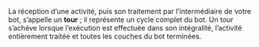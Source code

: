 La réception d’une activité, puis son traitement par l’intermédiaire de votre bot, s’appelle un **tour** ; il représente un cycle complet du bot. Un tour s’achève lorsque l’exécution est effectuée dans son intégralité, l’activité entièrement traitée et toutes les couches du bot terminées.